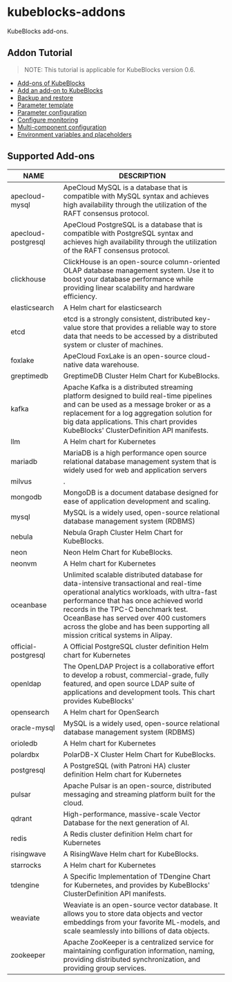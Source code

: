 # kubeblocks-addons
KubeBlocks add-ons.

## Addon Tutorial
> NOTE: This tutorial is applicable for KubeBlocks version 0.6.

* [Add-ons of KubeBlocks](https://kubeblocks.io/docs/release-0.6/developer_docs/integration/add-ons-of-kubeblocks)
* [Add an add-on to KubeBlocks](https://kubeblocks.io/docs/release-0.6/developer_docs/integration/how-to-add-an-add-on)
* [Backup and restore](https://kubeblocks.io/docs/release-0.6/developer_docs/integration/backup-and-restore)
* [Parameter template](https://kubeblocks.io/docs/release-0.6/developer_docs/integration/parameter-template)
* [Parameter configuration](https://kubeblocks.io/docs/release-0.6/developer_docs/integration/parameter-configuration)
* [Configure monitoring](https://kubeblocks.io/docs/release-0.6/developer_docs/integration/monitoring)
* [Multi-component configuration](https://kubeblocks.io/docs/release-0.6/developer_docs/integration/multi-component)
* [Environment variables and placeholders](https://kubeblocks.io/docs/release-0.6/developer_docs/integration/environment-variables-and-placeholders)

## Supported Add-ons
| NAME | DESCRIPTION |
| ---- | ----------- |
| apecloud-mysql | ApeCloud MySQL is a database that is compatible with MySQL syntax and achieves high availability through the utilization of the RAFT consensus protocol. |
| apecloud-postgresql | ApeCloud PostgreSQL is a database that is compatible with PostgreSQL syntax and achieves high availability through the utilization of the RAFT consensus protocol. |
| clickhouse | ClickHouse is an open-source column-oriented OLAP database management system. Use it to boost your database performance while providing linear scalability and hardware efficiency. |
| elasticsearch | A Helm chart for elasticsearch |
| etcd | etcd is a strongly consistent, distributed key-value store that provides a reliable way to store data that needs to be accessed by a distributed system or cluster of machines. |
| foxlake | ApeCloud FoxLake is an open-source cloud-native data warehouse. |
| greptimedb | GreptimeDB Cluster Helm Chart for KubeBlocks. |
| kafka | Apache Kafka is a distributed streaming platform designed to build real-time pipelines and can be used as a message broker or as a replacement for a log aggregation solution for big data applications. This chart provides KubeBlocks' ClusterDefinition API manifests. |
| llm | A Helm chart for Kubernetes |
| mariadb | MariaDB is a high performance open source relational database management system that is widely used for web and application servers |
| milvus | . |
| mongodb | MongoDB is a document database designed for ease of application development and scaling. |
| mysql | MySQL is a widely used, open-source relational database management system (RDBMS) |
| nebula | Nebula Graph Cluster Helm Chart for KubeBlocks. |
| neon | Neon Helm Chart for KubeBlocks. |
| neonvm | A Helm chart for Kubernetes |
| oceanbase | Unlimited scalable distributed database for data-intensive transactional and real-time operational analytics workloads, with ultra-fast performance that has once achieved world records in the TPC-C benchmark test. OceanBase has served over 400 customers across the globe and has been supporting all mission critical systems in Alipay. |
| official-postgresql | A Official PostgreSQL cluster definition Helm chart for Kubernetes |
| openldap | The OpenLDAP Project is a collaborative effort to develop a robust, commercial-grade, fully featured, and open source LDAP suite of applications and development tools. This chart provides KubeBlocks' |
| opensearch | A Helm chart for OpenSearch |
| oracle-mysql | MySQL is a widely used, open-source relational database management system (RDBMS) |
| orioledb | A Helm chart for Kubernetes |
| polardbx | PolarDB-X Cluster Helm Chart for KubeBlocks. |
| postgresql | A PostgreSQL (with Patroni HA) cluster definition Helm chart for Kubernetes |
| pulsar | Apache Pulsar is an open-source, distributed messaging and streaming platform built for the cloud. |
| qdrant | High-performance, massive-scale Vector Database for the next generation of AI. |
| redis | A Redis cluster definition Helm chart for Kubernetes |
| risingwave | A RisingWave Helm chart for KubeBlocks. |
| starrocks | A Helm chart for Kubernetes |
| tdengine | A Specific Implementation of TDengine Chart for Kubernetes, and provides by KubeBlocks' ClusterDefinition API manifests. |
| weaviate | Weaviate is an open-source vector database. It allows you to store data objects and vector embeddings from your favorite ML-models, and scale seamlessly into billions of data objects. |
| zookeeper | Apache ZooKeeper is a centralized service for maintaining configuration information, naming, providing distributed synchronization, and providing group services. |